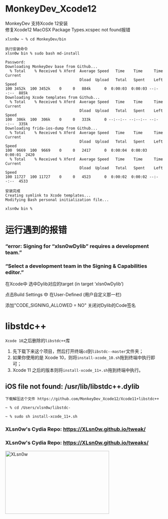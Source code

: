 # MonkeyDev_Xcode12

MonkeyDev 支持Xcode 12安装  
修复Xcode12 MacOSX Package Types.xcspec not found报错

```
xlsn0w ~ % cd MonkeyDev/bin

执行安装命令
xlsn0w bin % sudo bash md-install

Password:
Downloading MonkeyDev base from Github...
  % Total    % Received % Xferd  Average Speed   Time    Time     Time  Current
                                 Dload  Upload   Total   Spent    Left  Speed
100 3452k  100 3452k    0     0   884k      0  0:00:03  0:00:03 --:--:--  885k
Downloading Xcode templates from Github...
  % Total    % Received % Xferd  Average Speed   Time    Time     Time  Current
                                 Dload  Upload   Total   Spent    Left  Speed
100  306k  100  306k    0     0   333k      0 --:--:-- --:--:-- --:--:--  335k
Downloading frida-ios-dump from Github...
  % Total    % Received % Xferd  Average Speed   Time    Time     Time  Current
                                 Dload  Upload   Total   Spent    Left  Speed
100  9669  100  9669    0     0   2417      0  0:00:04  0:00:03  0:00:01  2420
  % Total    % Received % Xferd  Average Speed   Time    Time     Time  Current
                                 Dload  Upload   Total   Spent    Left  Speed
100 11727  100 11727    0     0   4523      0  0:00:02  0:00:02 --:--:--  4533

安装完成
Creating symlink to Xcode templates...
Modifying Bash personal initialization file...

xlsn0w bin % 
```
# 运行遇到的报错

### “error: Signing for “xlsn0wDylib” requires a development team.”
### “Select a development team in the Signing & Capabilities editor.”

在Xcode中 选中Dylib对应的target (in target ‘xlsn0wDylib’)

点击Build Settings 中  在User-Defined (用户自定义那一栏)

添加"CODE_SIGNING_ALLOWED = NO" 关闭对Dylib的Code签名


# libstdc++
`Xcode 10`之后删除的`libstdc++`库

1. 先下载下来这个项目，然后打开终端`cd`到`libstdc--master`文件夹；
2. 如果你使用的是 Xcode 10，则将`install-xcode_10.sh`拖到终端中执行即可；
3. Xcode 11 之后的版本则将`install-xcode_11+.sh`拖到终端中执行。

## iOS file not found: /usr/lib/libstdc++.dylib
```
下载解压这个文件 https://github.com/MonkeyDev_Xcode12/Xcode11+libstdc++

~ % cd /Users/xlsn0w/libstdc- 

~ % sudo sh install-xcode_11+.sh
```


### XLsn0w's Cydia Repo: https://XLsn0w.github.io/tweak/
### XLsn0w's Cydia Repo: https://XLsn0w.github.io/tweaks/
<img src="https://mmbiz.qpic.cn/mmbiz_png/e1CScbLqXaDLNkHOHfTk0u2AMqoibONBGibqic0tAATsf1Hzusibe3YvvaDMiamagt9OfGHsEicuu9YsfxibIsy0EmEjA/640?wx_fmt=png&wxfrom=5&wx_lazy=1&wx_co=1" alt="XLsn0w" width="330" height="200" align="bottom" />

